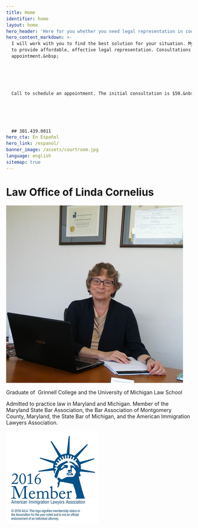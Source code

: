 ```yaml
---
title: Home
identifier: home
layout: home
hero_header: 'Here for you whether you need legal representation in court, or legal advice. The office has bilingual capacity in Spanish and English.'
hero_content_markdown: >-
  I will work with you to find the best solution for your situation. My goal is
  to provide affordable, effective legal representation. Consultations are by
  appointment.&nbsp;





  Call to schedule an appointment. The initial consultation is $50.&nbsp;





  ## 301.439.0011
hero_cta: En Español
hero_link: /espanol/
banner_image: /assets/courtroom.jpg
language: english
sitemap: true
---
```



# Law Office of Linda Cornelius

![Linda Cornelius](/assets/lindacornelius.jpg)

Graduate of  Grinnell College and the University of Michigan Law School

Admitted to practice law in Maryland and Michigan. Member of the Maryland State Bar Association, the Bar Association of Montgomery County, Maryland, the State Bar of Michigan, and the American Immigration Lawyers Association.

![American Immigration Lawyers Association](/assets/aila.jpg)
